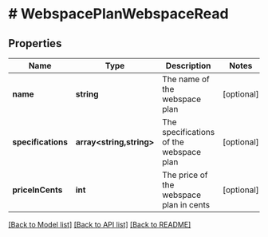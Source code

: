 # # WebspacePlanWebspaceRead

## Properties

Name | Type | Description | Notes
------------ | ------------- | ------------- | -------------
**name** | **string** | The name of the webspace plan | [optional]
**specifications** | **array<string,string>** | The specifications of the webspace plan | [optional]
**priceInCents** | **int** | The price of the webspace plan in cents | [optional]

[[Back to Model list]](../../README.md#models) [[Back to API list]](../../README.md#endpoints) [[Back to README]](../../README.md)
